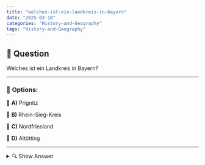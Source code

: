```yaml
---
title: "welches-ist-ein-landkreis-in-bayern"
date: "2025-03-10"
categories: "History-and-Geography"
tags: "History-and-Geography"
---
```


## 📌 **Question**

Welches ist ein Landkreis in Bayern?



---

### 📝 **Options:**

🔘 **A)** Prignitz

🔘 **B)** Rhein-Sieg-Kreis

🔘 **C)** Nordfriesland

🔘 **D)** Altötting

---

<details>
  <summary>🔍 Show Answer</summary>

  <p>
💡  <b>Correct Answer:</b>  d
  </p>
  <p>
    📖<b>Explanation:</b>
    Bayern (Bavaria) is the largest federal state in Germany, divided into several administrative districts known as Landkreise. These counties handle local governance, infrastructure, and public services. To identify which option is a Landkreis in Bayern, it's essential to recognize the geographical locations of each. For instance, Altötting is located in southeastern Bavaria, making it a correct choice. In contrast, Prignitz is in Brandenburg, Rhein-Sieg-Kreis is in North Rhine-Westphalia, and Nordfriesland is in Schleswig-Holstein. Understanding Germany’s regional divisions aids in answering the question correctly.
  </p>
</details>
